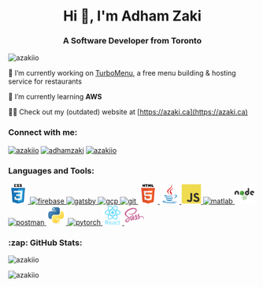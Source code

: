 <h1 align="center">Hi 👋, I'm Adham Zaki</h1>
<h3 align="center">A Software Developer from Toronto</h3>

<p align="left"> <img src="https://komarev.com/ghpvc/?username=azakiio&label=Profile%20views&color=0e75b6&style=flat" alt="azakiio" /> </p>

🔭 I’m currently working on [TurboMenu](https://turbo.menu), a free menu building & hosting service for restaurants

🌱 I’m currently learning **AWS**

👨‍💻 Check out my (outdated) website at [https://azaki.ca](https://azaki.ca)

<h3 align="left">Connect with me:</h3>
<p align="left">
<a href="https://twitter.com/azakiio" target="blank"><img align="center" src="https://cdn.jsdelivr.net/npm/simple-icons@3.0.1/icons/twitter.svg" alt="azakiio" height="30" width="40" /></a>
<a href="https://linkedin.com/in/adhamzaki" target="blank"><img align="center" src="https://cdn.jsdelivr.net/npm/simple-icons@3.0.1/icons/linkedin.svg" alt="adhamzaki" height="30" width="40" /></a>
<a href="https://instagram.com/azakiio" target="blank"><img align="center" src="https://cdn.jsdelivr.net/npm/simple-icons@3.0.1/icons/instagram.svg" alt="azakiio" height="30" width="40" /></a>
</p>

<h3 align="left">Languages and Tools:</h3>
<p align="left"> <a href="https://www.w3schools.com/css/" target="_blank"> <img src="https://raw.githubusercontent.com/devicons/devicon/master/icons/css3/css3-original-wordmark.svg" alt="css3" width="40" height="40"/> </a> <a href="https://firebase.google.com/" target="_blank"> <img src="https://www.vectorlogo.zone/logos/firebase/firebase-icon.svg" alt="firebase" width="40" height="40"/> </a> <a href="https://www.gatsbyjs.com/" target="_blank"> <img src="https://www.vectorlogo.zone/logos/gatsbyjs/gatsbyjs-icon.svg" alt="gatsby" width="40" height="40"/> </a> <a href="https://cloud.google.com" target="_blank"> <img src="https://www.vectorlogo.zone/logos/google_cloud/google_cloud-icon.svg" alt="gcp" width="40" height="40"/> </a> <a href="https://git-scm.com/" target="_blank"> <img src="https://www.vectorlogo.zone/logos/git-scm/git-scm-icon.svg" alt="git" width="40" height="40"/> </a> <a href="https://www.w3.org/html/" target="_blank"> <img src="https://raw.githubusercontent.com/devicons/devicon/master/icons/html5/html5-original-wordmark.svg" alt="html5" width="40" height="40"/> </a> <a href="https://www.java.com" target="_blank"> <img src="https://raw.githubusercontent.com/devicons/devicon/master/icons/java/java-original.svg" alt="java" width="40" height="40"/> </a> <a href="https://developer.mozilla.org/en-US/docs/Web/JavaScript" target="_blank"> <img src="https://raw.githubusercontent.com/devicons/devicon/master/icons/javascript/javascript-original.svg" alt="javascript" width="40" height="40"/> </a> <a href="https://www.mathworks.com/" target="_blank"> <img src="https://raw.githubusercontent.com/simple-icons/simple-icons/master/icons/mathworks.svg" alt="matlab" width="40" height="40"/> </a> <a href="https://nodejs.org" target="_blank"> <img src="https://raw.githubusercontent.com/devicons/devicon/master/icons/nodejs/nodejs-original-wordmark.svg" alt="nodejs" width="40" height="40"/> </a> <a href="https://postman.com" target="_blank"> <img src="https://www.vectorlogo.zone/logos/getpostman/getpostman-icon.svg" alt="postman" width="40" height="40"/> </a> <a href="https://www.python.org" target="_blank"> <img src="https://raw.githubusercontent.com/devicons/devicon/master/icons/python/python-original.svg" alt="python" width="40" height="40"/> </a> <a href="https://pytorch.org/" target="_blank"> <img src="https://www.vectorlogo.zone/logos/pytorch/pytorch-icon.svg" alt="pytorch" width="40" height="40"/> </a> <a href="https://reactjs.org/" target="_blank"> <img src="https://raw.githubusercontent.com/devicons/devicon/master/icons/react/react-original-wordmark.svg" alt="react" width="40" height="40"/> </a> <a href="https://sass-lang.com" target="_blank"> <img src="https://raw.githubusercontent.com/devicons/devicon/master/icons/sass/sass-original.svg" alt="sass" width="40" height="40"/> </a> </p>

<h3 align="left">:zap: GitHub Stats:</h3>
<p><img src="https://github-readme-stats.vercel.app/api/top-langs?username=azakiio&show_icons=true&locale=en&layout=compact" alt="azakiio" /></p>
<p><img src="https://github-readme-stats.vercel.app/api?username=azakiio&show_icons=true&locale=en" alt="azakiio" /></p>
